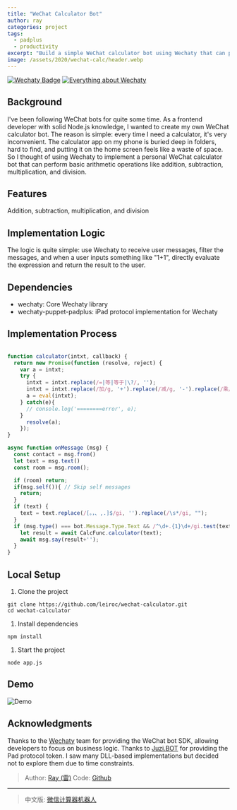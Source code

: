 ```yaml
---
title: "WeChat Calculator Bot"
author: ray
categories: project
tags:
  - padplus
  - productivity
excerpt: "Build a simple WeChat calculator bot using Wechaty that can perform basic arithmetic operations through chat messages"
image: /assets/2020/wechat-calc/header.webp
---
```


[![Wechaty Badge](https://img.shields.io/badge/Powered%20By-Wechaty-green.svg#align=left&display=inline&height=20&margin=%5Bobject%20Object%5D&originHeight=20&originWidth=132&status=done&style=none&width=132)](https://github.com/wechaty/wechaty)
[![Everything about Wechaty](https://img.shields.io/badge/Wechaty-%E5%BC%80%E6%BA%90%E6%BF%80%E5%8A%B1%E8%AE%A1%E5%88%92-green.svg#align=left&display=inline&height=20&margin=%5Bobject%20Object%5D&originHeight=20&originWidth=134&status=done&style=none&width=134)](https://github.com/juzibot/Welcome/wiki/Everything-about-Wechaty)

## Background

I've been following WeChat bots for quite some time. As a frontend developer with solid Node.js knowledge, I wanted to create my own WeChat calculator bot. The reason is simple: every time I need a calculator, it's very inconvenient. The calculator app on my phone is buried deep in folders, hard to find, and putting it on the home screen feels like a waste of space. So I thought of using Wechaty to implement a personal WeChat calculator bot that can perform basic arithmetic operations like addition, subtraction, multiplication, and division.

## Features

Addition, subtraction, multiplication, and division

## Implementation Logic

The logic is quite simple: use Wechaty to receive user messages, filter the messages, and when a user inputs something like "1+1", directly evaluate the expression and return the result to the user.

## Dependencies

- wechaty: Core Wechaty library
- wechaty-puppet-padplus: iPad protocol implementation for Wechaty

## Implementation Process

```javascript

function calculator(intxt, callback) {
  return new Promise(function (resolve, reject) {
    var a = intxt;
    try {
      intxt = intxt.replace(/=|等|等于|\?/, '');
      intxt = intxt.replace(/加/g, '+').replace(/减/g, '-').replace(/乘/g, '*').replace(/除/g, '/');
      a = eval(intxt);
    } catch(e){
      // console.log('========error', e);
    }
      resolve(a);
    });
}

async function onMessage (msg) {
  const contact = msg.from()
  let text = msg.text()
  const room = msg.room();

  if (room) return;
  if(msg.self()){ // Skip self messages
    return;
  }
  if (text) {
    text = text.replace(/[。，、,.]$/gi, '').replace(/\s*/gi, "");
  }
  if (msg.type() === bot.Message.Type.Text && /^\d+.{1}\d+/gi.test(text)) { // Text messages
    let result = await CalcFunc.calculator(text);
    await msg.say(result+'');
  }
}

```

## Local Setup

1. Clone the project

```shell
git clone https://github.com/leiroc/wechat-calculator.git
cd wechat-calculator
```

1. Install dependencies

```shell
npm install
```

1. Start the project

```shell
node app.js
```

## Demo

![Demo](/assets/2020/wechat-calc/demo.webp)

## Acknowledgments

Thanks to the [Wechaty](https://wechaty.github.io/) team for providing the WeChat bot SDK, allowing developers to focus on business logic.
Thanks to [Juzi.BOT](https://www.juzibot.com) for providing the Pad protocol token. I saw many DLL-based implementations but decided not to explore them due to time constraints.

> Author: [Ray (雷)](https://github.com/leiroc/)
> Code: [Github](https://github.com/leiroc/wechat-calculator)

---

> 中文版: [微信计算器机器人](/2020/07/06/wechat-calculator-bot/)
